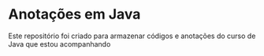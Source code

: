 # Anotações em Java
Este repositório foi criado para armazenar códigos e anotações do curso de Java que estou acompanhando

